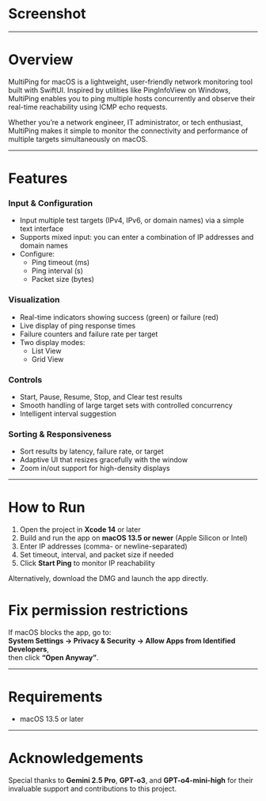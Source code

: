 
# Screenshot



---

# Overview

MultiPing for macOS is a lightweight, user-friendly network monitoring tool built with SwiftUI. Inspired by utilities like PingInfoView on Windows, MultiPing enables you to ping multiple hosts concurrently and observe their real-time reachability using ICMP echo requests.

Whether you’re a network engineer, IT administrator, or tech enthusiast, MultiPing makes it simple to monitor the connectivity and performance of multiple targets simultaneously on macOS.

---

# Features

### Input & Configuration
- Input multiple test targets (IPv4, IPv6, or domain names) via a simple text interface
- Supports mixed input: you can enter a combination of IP addresses and domain names
- Configure:
  - Ping timeout (ms)
  - Ping interval (s)
  - Packet size (bytes)

### Visualization
- Real-time indicators showing success (green) or failure (red)
- Live display of ping response times
- Failure counters and failure rate per target
- Two display modes: 
  - List View
  - Grid View

### Controls
- Start, Pause, Resume, Stop, and Clear test results
- Smooth handling of large target sets with controlled concurrency
- Intelligent interval suggestion

### Sorting & Responsiveness
- Sort results by latency, failure rate, or target
- Adaptive UI that resizes gracefully with the window
- Zoom in/out support for high-density displays

---

# How to Run

1. Open the project in **Xcode 14** or later  
2. Build and run the app on **macOS 13.5 or newer** (Apple Silicon or Intel)  
3. Enter IP addresses (comma- or newline-separated)  
4. Set timeout, interval, and packet size if needed  
5. Click **Start Ping** to monitor IP reachability  

Alternatively, download the DMG and launch the app directly. 
 
# Fix permission restrictions

If macOS blocks the app, go to:  
**System Settings → Privacy & Security → Allow Apps from Identified Developers**,  
then click **“Open Anyway”**.

---

# Requirements

- macOS 13.5 or later

---

# Acknowledgements

Special thanks to **Gemini 2.5 Pro**, **GPT-o3**, and **GPT-o4-mini-high** for their invaluable support and contributions to this project.

